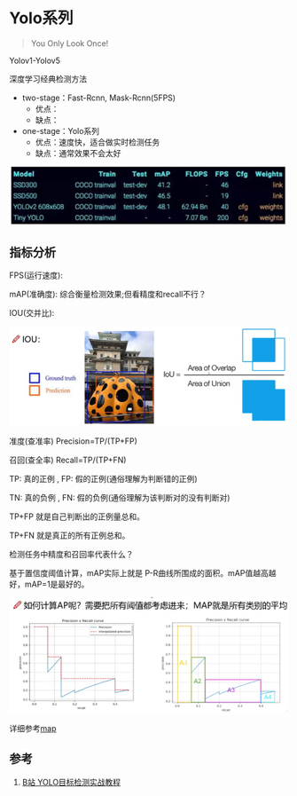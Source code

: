 # Yolo系列

> You Only Look Once!

Yolov1-Yolov5

深度学习经典检测方法

* two-stage：Fast-Rcnn, Mask-Rcnn(5FPS)
  * 优点：
  * 缺点：
* one-stage：Yolo系列
  * 优点：速度快，适合做实时检测任务
  * 缺点：通常效果不会太好

![image-20220317102215029](README.assets/image-20220317102215029.png)

## 指标分析

FPS(运行速度):

mAP(准确度): 综合衡量检测效果;但看精度和recall不行？

IOU(交并比):

![image-20220317155904824](README.assets/image-20220317155904824.png)



准度(查准率) Precision=TP/(TP+FP)     

召回(查全率) Recall=TP/(TP+FN)

TP: 真的正例 , FP: 假的正例(通俗理解为判断错的正例)

TN: 真的负例 , FN: 假的负例(通俗理解为该判断对的没有判断对)

TP+FP 就是自己判断出的正例量总和。

TP+FN 就是真正的所有正例总和。



检测任务中精度和召回率代表什么？

基于置信度阈值计算，mAP实际上就是 P-R曲线所围成的面积。mAP值越高越好，mAP=1是最好的。

![image-20220317163845678](README.assets/image-20220317163845678.png)

详细参考[map](https://sfyh.hnbdata.cn/aipath/cv/necessary/mAP.html)



## 参考

1. [B站 YOLO目标检测实战教程](https://www.bilibili.com/video/BV1ha411r7cK)

